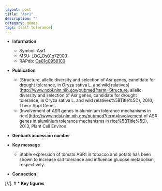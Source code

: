 ```yaml
---
layout: post
title: "Asr1"
description: ""
category: genes
tags: [salt tolerance]
---
```


* **Information**  
    + Symbol: Asr1  
    + MSU: [LOC_Os01g72900](http://rice.uga.edu/cgi-bin/ORF_infopage.cgi?orf=LOC_Os01g72900)  
    + RAPdb: [Os01g0959100](https://rapdb.dna.affrc.go.jp/locus/?name=Os01g0959100)  

* **Publication**  
    + [Structure, allelic diversity and selection of Asr genes, candidate for drought tolerance, in Oryza sativa L. and wild relatives](http://www.ncbi.nlm.nih.gov/pubmed?term=Structure, allelic diversity and selection of Asr genes, candidate for drought tolerance, in Oryza sativa L. and wild relatives%5BTitle%5D), 2010, Theor Appl Genet.
    + [Involvement of ASR genes in aluminium tolerance mechanisms in rice](http://www.ncbi.nlm.nih.gov/pubmed?term=Involvement of ASR genes in aluminium tolerance mechanisms in rice%5BTitle%5D), 2013, Plant Cell Environ.

* **Genbank accession number**  

* **Key message**  
    + Stable expression of tomato ASR1 in tobacco and potato has been shown to increase salt tolerance and influence glucose metabolism, respectively.

* **Connection**  

[//]: # * **Key figures**  


